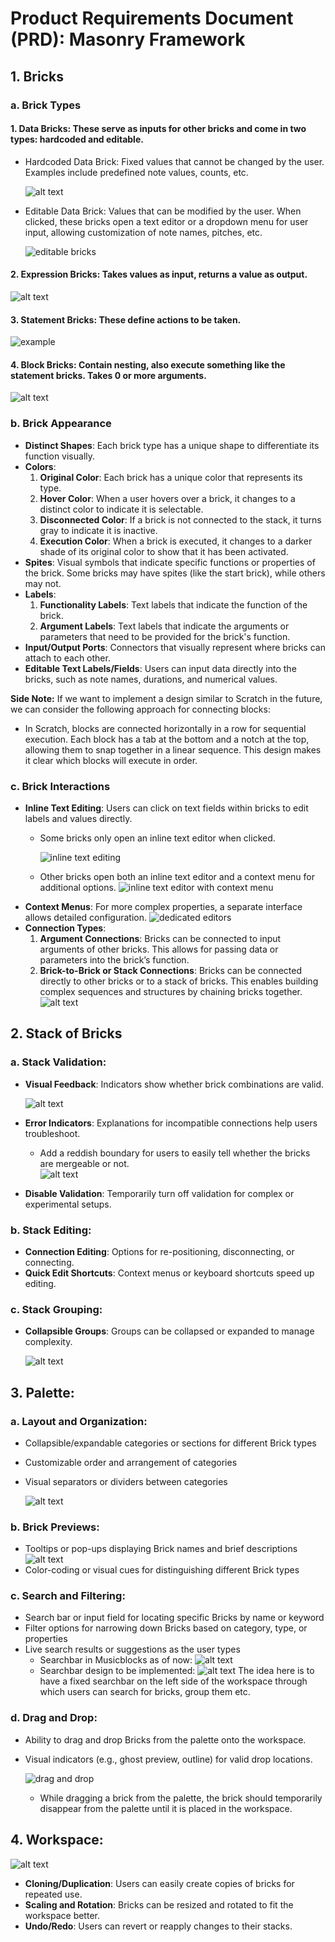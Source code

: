 
# Product Requirements Document (PRD): Masonry Framework

## 1. Bricks

### a. Brick Types

#### 1. Data Bricks: These serve as inputs for other bricks and come in two types: hardcoded and editable.
   - Hardcoded Data Brick: Fixed values that cannot be changed by the user. Examples include predefined note values, counts, etc.

     ![alt text](./images/image.png)
   - Editable Data Brick: Values that can be modified by the user. When clicked, these bricks open a text editor or a dropdown menu for user input, allowing customization of note names, pitches, etc.

     ![editable bricks](./images/image-1.png)


#### 2. Expression Bricks: Takes values as input, returns a value as output.

   ![alt text](./images/image-2.png)

#### 3. Statement Bricks: These define actions to be taken.

   ![example](./images/image-3.png)

#### 4. Block Bricks: Contain nesting, also execute something like the statement bricks. Takes 0 or more arguments.
   
   ![alt text](./images/image-14.png)

### b. Brick Appearance
   - **Distinct Shapes**: Each brick type has a unique shape to differentiate its function visually.
   - **Colors**: 
     1. **Original Color**: Each brick has a unique color that represents its type.
     2. **Hover Color**: When a user hovers over a brick, it changes to a distinct color to indicate it is selectable.
     3. **Disconnected Color**: If a brick is not connected to the stack, it turns gray to indicate it is inactive.
     4. **Execution Color**: When a brick is executed, it changes to a darker shade of its original color to show that it has been activated.
   - **Spites**: Visual symbols that indicate specific functions or properties of the brick. Some bricks may have spites (like the start brick), while others may not.
   - **Labels**: 
     1. **Functionality Labels**: Text labels that indicate the function of the brick.
     2. **Argument Labels**: Text labels that indicate the arguments or parameters that need to be provided for the brick's function.
   - **Input/Output Ports**: Connectors that visually represent where bricks can attach to each other.
   - **Editable Text Labels/Fields**: Users can input data directly into the bricks, such as note names, durations, and numerical values.

   **Side Note:** If we want to implement a design similar to Scratch in the future, we can consider the following approach for connecting blocks:
 - In Scratch, blocks are connected horizontally in a row for sequential execution. Each block has a tab at the bottom and a notch at the top, allowing them to snap together in a linear sequence. This design makes it clear which blocks will execute in order.

### c. Brick Interactions
   - **Inline Text Editing**: Users can click on text fields within bricks to edit labels and values directly.
     - Some bricks only open an inline text editor when clicked.


       ![inline text editing](./images/image-4.png)


     - Other bricks open both an inline text editor and a context menu for additional options.
       ![inline text editor with context menu](./images/image-15.png)
   - **Context Menus**: For more complex properties, a separate interface allows detailed configuration.
     ![dedicated editors](./images/image-5.png)
   - **Connection Types**:
     1. **Argument Connections**: Bricks can be connected to input arguments of other bricks. This allows for passing data or parameters into the brick’s function.
     2. **Brick-to-Brick or Stack Connections**: Bricks can be connected directly to other bricks or to a stack of bricks. This enables building complex sequences and structures by chaining bricks together.
        ![alt text](./images/image-8.png)




## 2. Stack of Bricks

### a. Stack Validation:
   - **Visual Feedback**: Indicators show whether brick combinations are valid.

      ![alt text](./images/image-6.png)
   - **Error Indicators**: Explanations for incompatible connections help users troubleshoot.
        - Add a reddish boundary for users to easily tell whether the bricks are mergeable or not.  
   ![alt text](./images/image-7.png) 


   - **Disable Validation**: Temporarily turn off validation for complex or experimental setups.

### b. Stack Editing:
   - **Connection Editing**: Options for re-positioning, disconnecting, or connecting.
   - **Quick Edit Shortcuts**: Context menus or keyboard shortcuts speed up editing.

### c. Stack Grouping: 
   - **Collapsible Groups**: Groups can be collapsed or expanded to manage complexity.

     ![alt text](./images/image-9.png)


## 3. Palette:
### a. **Layout and Organization**:
   - Collapsible/expandable categories or sections for different Brick types
   - Customizable order and arrangement of categories
   - Visual separators or dividers between categories

      ![alt text](./images/image-10.png)

### b. **Brick Previews**:
   - Tooltips or pop-ups displaying Brick names and brief descriptions
   ![alt text](./images/image-16.png)
   - Color-coding or visual cues for distinguishing different Brick types

### c. **Search and Filtering**:
   - Search bar or input field for locating specific Bricks by name or keyword
   - Filter options for narrowing down Bricks based on category, type, or properties
   - Live search results or suggestions as the user types
      - Searchbar in Musicblocks as of now:
      ![alt text](./images//image-11.png)
      - Searchbar design to be implemented:
      ![alt text](./images/image-17.png)
          The idea here is to have a fixed searchbar on the left side of the workspace through which users can search for bricks, group them etc.

### d. **Drag and Drop**:
   - Ability to drag and drop Bricks from the palette onto the workspace.
   - Visual indicators (e.g., ghost preview, outline) for valid drop locations.

     ![drag and drop](./images/image-12.png)

      - While dragging a brick from the palette, the brick should temporarily disappear from the palette until it is placed in the workspace.


## 4. Workspace:

![alt text](./images/image-13.png)


   - **Cloning/Duplication**: Users can easily create copies of bricks for repeated use.
   - **Scaling and Rotation**: Bricks can be resized and rotated to fit the workspace better.
   - **Undo/Redo**: Users can revert or reapply changes to their stacks.